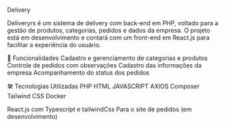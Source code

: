 Delivery

Deliveryrs é um sistema de delivery com back-end em PHP, voltado para a gestão de produtos, categorias, pedidos e dados da empresa. O projeto está em desenvolvimento e contará com um front-end em React.js para facilitar a experiência do usuário.

🚀 Funcionalidades
Cadastro e gerenciamento de categorias e produtos
Controle de pedidos com observações
Cadastro das informações da empresa
Acompanhamento do status dos pedidos

🛠️ Tecnologias Utilizadas
PHP
HTML
JAVASCRIPT
AXIOS
Composer
Tailwind CSS
Docker

React.js com Typescript e tailwindCss Para o site de pedidos (em desenvolvimento)
